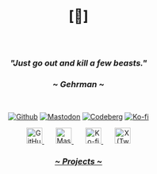 # <p align="center">[🔻]</p>

<br>

### <p align="center"><i>"Just go out and kill a few beasts."</i></p>
### <p align="center"><i>~ Gehrman ~</i></p>

<br>

<p align="center">
  <a href="https://github.com/crnobog69" target="_blank"><img src="https://img.shields.io/badge/Github-181717?style=for-the-badge&logo=github&logoColor=white" alt="Github"></a> 
  <a href="https://mastodon.social/@prepungrad" target="_blank"><img src="https://img.shields.io/badge/Mastodon-7F4C8A?style=for-the-badge&logo=mastodon&logoColor=white" alt="Mastodon"></a>
  <a href="https://codeberg.org/crnobog" target="_blank"><img src="https://img.shields.io/badge/Codeberg-000000?style=for-the-badge&logo=codeberg&logoColor=white" alt="Codeberg"></a>
  <a href="https://ko-fi.com/crnobog" target="_blank"><img src="https://img.shields.io/badge/Ko--fi-F16061?style=for-the-badge&logo=ko-fi&logoColor=white" alt="Ko-fi"></a>
</p>

<!-- Одељак са иконама за друштвене мреже -->
<p align="center">
  <a href="https://github.com/crnobog69" target="_blank">
    <img width="32px" alt="GitHub" title="GitHub" src="https://i.imgur.com/qiXu7b2.png"/>
  </a>
  &#8287;&#8287;&#8287;&#8287;&#8287;
  <a href="https://mastodon.social/@prepungrad" target="_blank">
    <img width="32px" alt="Mastodon" title="Mastodon" src="https://cdn.worldvectorlogo.com/logos/mastodon-2.svg"/>
  </a>
  &#8287;&#8287;&#8287;&#8287;&#8287;
  <a href="https://ko-fi.com/crnobog" target="_blank">
    <img width="32px" alt="Ko-fi" title="Ko-fi" src="https://i.imgur.com/PpLeD3K.png"/>
  </a>
  &#8287;&#8287;&#8287;&#8287;&#8287;
  <a href="https://x.com/prepungrad" target="_blank">
    <img width="32px" alt="X (Twitter)" title="X" src="https://i.imgur.com/AixJgnm.png"/>
  </a>
</p>



### <p align="center"><a href="https://short-offer-f87.notion.site/7d5b3228b96b4dae84471e2d02b77f33?pvs=4"><i>~ Projects ~</i></a></p>
